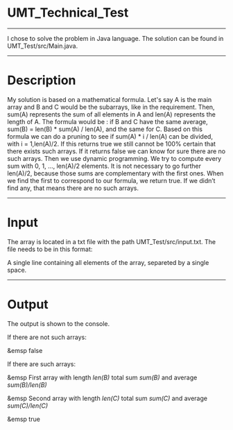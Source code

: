 # UMT_Technical_Test

---

I chose to solve the problem in Java language. The solution can be found in UMT_Test/src/Main.java. 

---

# Description

My solution is based on a mathematical formula. Let's say A is the main array and B and C would be the subarrays, like in the requirement. Then, sum(A) represents the sum of all elements in A and len(A) represents the length of A. The formula would be : if B and C have the same average, sum(B) = len(B) * sum(A) / len(A), and the same for C. Based on this formula we can do a pruning to see if sum(A) * i / len(A) can be divided, with i = 1,len(A)/2. If this returns true we still cannot be 100% certain that there exists such arrays. If it returns false we can know for sure there are no such arrays. Then we use dynamic programming. We try to compute every sum with 0, 1, …, len(A)/2 elements. It is not necessary to go further len(A)/2, because those sums are complementary with the first ones. When we find the first to correspond to our formula, we return true. If we didn’t find any, that means there are no such arrays.

---

# Input

The array is located in a txt file with the path UMT_Test/src/input.txt. The file needs to be in this format:

A single line containing all elements of the array, separeted by a single space.

---

# Output


The output is shown to the console.


If there are not such arrays:

&emsp false
  
  
If there are such arrays:

&emsp First array with length *len(B)* total sum *sum(B)* and average *sum(B)/len(B)*
  
&emsp Second array with length *len(C)* total sum *sum(C)* and average *sum(C)/len(C)*
  
&emsp true
  


